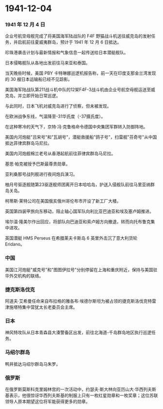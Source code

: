 # 1941-12-04

### 1941 年 12 月 4 日

企业号航空母舰完成了将美国海军陆战队的 F4F
野猫战斗机送往威克岛的发射任务，并启航前往夏威夷群岛，预计于 1941 年 12
月 6 日抵达。

珍珠港袭击计划与最新情报和气象信息一起传送给日本潜艇舰队。

日本侵略舰队从各地出发前往马来亚和泰国。

当天晚些时候，美国 PBY
卡特琳娜巡逻机报告称，前一天在印度支那金兰湾发现的 30
艘日本运输船已经不见踪影。

美国海军陆战队第211战斗机中队的12架F4F-3战斗机由企业号航空母舰运送至威克岛，并立即开始日常巡逻。

与此同时，日本飞机对威克岛进行了侦察，但未被发现。

在欧洲战争东线，气温降至-31华氏度（-37摄氏度）。

在这种寒冷的天气下，京特·冯·克鲁格命令德国中央集团军群转入防御阵地。

美国内河炮艇"吕宋号"和"瓦胡号"，潜艇救援船"鸽子号"，扫雷舰"芬奇号"从中国抵达菲律宾群岛马尼拉。

美国内河炮舰棉兰老号从香港起航前往菲律宾群岛马尼拉。

基思·帕克被授予巴斯最尊贵勋章。

亚利桑那号战列舰进行夜间炮兵演习。

柚月号驱逐舰随第23驱逐舰师团离开日本哈哈岛，护送入侵舰队前往马里亚纳群岛关岛。

柯蒂斯·莱特公司在美国俄亥俄州哥伦布市开设了新工厂大楼。

英国第四装甲旅向东移动，阻止轴心国军队向利比亚巴迪亚和埃及塞卢姆推进。

埃尔温·隆美尔作出回应，将部队向巴迪亚和索卢姆方向撤退，转而向托布鲁克集中进攻。

英国潜艇 HMS Perseus 在希腊莱夫卡斯岛 6 英里外击沉了意大利货轮 Eridano。

### 中国

美国江河炮艇"威克号"和"图图伊拉号"分别停留在上海和重庆附近，保持与美国驻华外交机构的联络。

### 捷克斯洛伐克

阿道夫·艾希曼任命来自布拉格的雅各布·埃德尔斯坦为被占领的捷克斯洛伐克特雷津施塔特集中营犹太长老委员会主席。

### 日本

神风特攻队从日本青森县大湊警备区出发，前往北海道-千岛群岛地区执行巡逻任务。

### 马绍尔群岛

鸭井抵达马绍尔群岛马朱罗。

### 俄罗斯

在俄罗斯莫斯科克里姆林宫的一次活动中，约瑟夫·斯大林向亚历山大·华西列夫斯基表示，他很惊讶华西列夫斯基的制服上只有一枚红星勋章和一枚奖章；这位苏联领导人原本期望这位将军能获得更多的勋章。